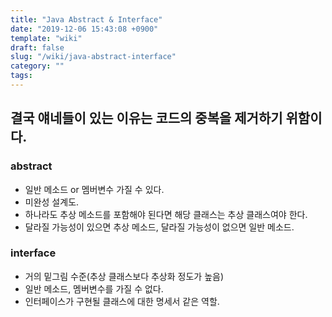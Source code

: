 ```yaml
---
title: "Java Abstract & Interface"
date: "2019-12-06 15:43:08 +0900"
template: "wiki"
draft: false
slug: "/wiki/java-abstract-interface"
category: ""
tags:
---
```


## 결국 얘네들이 있는 이유는 코드의 중복을 제거하기 위함이다.

### abstract

- 일반 메소드 or 멤버변수 가질 수 있다.
- 미완성 설계도.
- 하나라도 추상 메소드를 포함해야 된다면 해당 클래스는 추상 클래스여야 한다.
- 달라질 가능성이 있으면 추상 메소드, 달라질 가능성이 없으면 일반 메소드.

### interface

- 거의 밑그림 수준(추상 클래스보다 추상화 정도가 높음)
- 일반 메소드, 멤버변수를 가질 수 없다.
- 인터페이스가 구현될 클래스에 대한 명세서 같은 역할.
